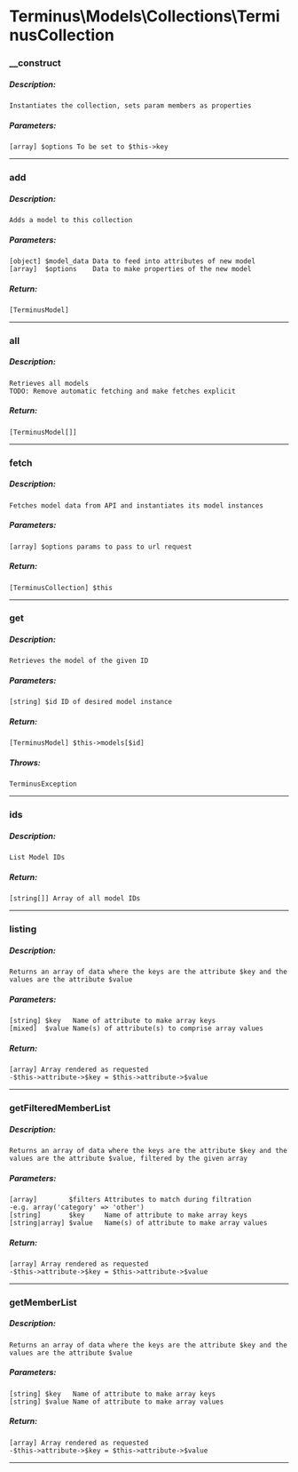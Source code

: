 # Terminus\Models\Collections\TerminusCollection

### __construct
##### Description:
    Instantiates the collection, sets param members as properties

##### Parameters:
    [array] $options To be set to $this->key

---

### add
##### Description:
    Adds a model to this collection

##### Parameters:
    [object] $model_data Data to feed into attributes of new model
    [array]  $options    Data to make properties of the new model

##### Return:
    [TerminusModel]

---

### all
##### Description:
    Retrieves all models
    TODO: Remove automatic fetching and make fetches explicit

##### Return:
    [TerminusModel[]]

---

### fetch
##### Description:
    Fetches model data from API and instantiates its model instances

##### Parameters:
    [array] $options params to pass to url request

##### Return:
    [TerminusCollection] $this

---

### get
##### Description:
    Retrieves the model of the given ID

##### Parameters:
    [string] $id ID of desired model instance

##### Return:
    [TerminusModel] $this->models[$id]

##### Throws:
    TerminusException

---

### ids
##### Description:
    List Model IDs

##### Return:
    [string[]] Array of all model IDs

---

### listing
##### Description:
    Returns an array of data where the keys are the attribute $key and the
    values are the attribute $value

##### Parameters:
    [string] $key   Name of attribute to make array keys
    [mixed]  $value Name(s) of attribute(s) to comprise array values

##### Return:
    [array] Array rendered as requested
    -$this->attribute->$key = $this->attribute->$value

---

### getFilteredMemberList
##### Description:
    Returns an array of data where the keys are the attribute $key and the
    values are the attribute $value, filtered by the given array

##### Parameters:
    [array]        $filters Attributes to match during filtration
    -e.g. array('category' => 'other')
    [string]       $key     Name of attribute to make array keys
    [string|array] $value   Name(s) of attribute to make array values

##### Return:
    [array] Array rendered as requested
    -$this->attribute->$key = $this->attribute->$value

---

### getMemberList
##### Description:
    Returns an array of data where the keys are the attribute $key and the
    values are the attribute $value

##### Parameters:
    [string] $key   Name of attribute to make array keys
    [string] $value Name of attribute to make array values

##### Return:
    [array] Array rendered as requested
    -$this->attribute->$key = $this->attribute->$value

---

